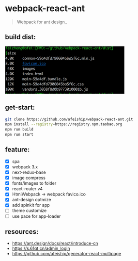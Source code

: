 # webpack-react-ant
> Webpack for ant design..

## build dist:
<img src='./docs/optimize_build.png' width="394" />

## get-start:
```bash
git clone https://github.com/afeiship/webpack-react-ant.git
npm install --registry=https://registry.npm.taobao.org
npm run build
npm run start
```

## feature:
+ [x] spa 
+ [x] webpack 3.x
+ [x] next-redux-base
+ [x] image compress
+ [x] fonts/images to folder
+ [x] react-router v4
+ [x] HtmlWebpack -> webpack favico.ico
+ [x] ant-design optmize
+ [x] add spinkit for app
+ [ ] theme customize
+ [ ] use pace for app-loader

## resources:
+ https://ant.design/docs/react/introduce-cn
+ https://s.61qt.cn/admin_login
+ https://github.com/afeiship/generator-react-multipage